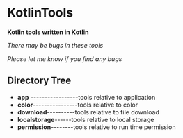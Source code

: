 # KotlinTools
**Kotlin tools written in Kotlin**

*There may be bugs in these tools*

*Please let me know if you find any bugs*



## Directory Tree

- **app** -----------------tools relative to application
- **color**----------------tools relative to color
- **download**----------tools relative to file download
- **localstorage**------tools relative to local storage
- **permission**--------tools relative to run time permission
